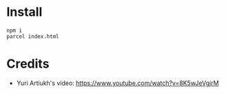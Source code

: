 # Install

```
npm i
parcel index.html
```

# Credits

* Yuri Artiukh's video: https://www.youtube.com/watch?v=8K5wJeVgjrM
